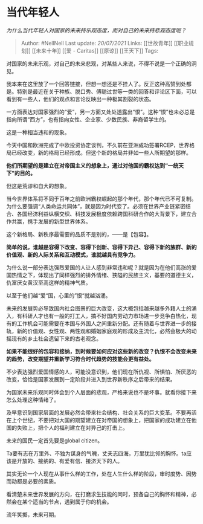 # 当代年轻人
*为什么当代年轻人对国家的未来持乐观态度，而对自己的未来持悲观态度呢？*

> Author: #NellNell 
Last update: *20/07/2021* 
Links: [[世故青年]] [[职业规划]] [[未来十年]] [[爱 - Caritas]] [[原谅]] [[王天下]]
Tags:   
  

对国家的未来乐观，对自己的未来悲观，对某些人来说，不得不说是一个正确的洞见。

我本来在这里放了一个回答链接，但想一想还是不挂人了。反正这种高赞到处都是。特别是最近在关于种族、脱口秀、傅聪过世等一类的回答和评论区下面，可以看到有一些人，他们的观点和言论反映出一种极其割裂的状态。

一方面表达对国家强烈的“爱”，另一方面又处处透露出“恨”。这种“恨”也未必总是指向所谓“西方”，也有指向女性、企业家、少数民族、非裔留学生的。

这是一种相当违和的现象。

今天中国和欧洲完成了中欧投资协定谈判，不久前在亚洲成功签署RCEP，世界格局已经改变，新的格局已经形成。但这个新的格局并非如一些人所期望的那样。

**他们所期望的是建立在对帝国主义的想象上，通过对他国的霸权达到“一统天下”的目的。**

但这是荒谬和自大的想象。

当今世界体系将不同于百年之前欧洲霸权崛起的那个年代，那个年代已不可复制。为什么要强调“人类命运共同体”，就是因为时代变了。必须在世界产业链紧密结合、各国经济利益纵横交织、科技发展极度依赖跨国科研合作的大背景下，建立合作共赢，携手发展的新型世界体系。

  

  

这个新格局、新秩序最需要的品质不是别的，——是【包容】。

**简单的说，谁越是容得下改变、容得下创新、容得下异己、容得下新的族群、新的价值观、新的人际关系和互动模式，谁就越具有竞争力。**

为什么说一部分表达强烈爱国的人让人感到非常违和呢？就是因为在他们高涨的爱国热情之下，体现出了同样强烈的排外情绪、狭隘的民族主义，基要的道德主义，仇富厌女黄汉至高这样的精神气质。

以至于他们越“爱“国，心里的”恨“就越汹涌。

未来的发展势必导致国内社会图景的巨大改变，这大概包括越来越多外籍人士的涌入，有科研人才也有一般的打工人，搞不好国内劳动力市场进一步竞争白热化，现有的工作机会可能需要在本国与外国人之间重新分配。还有随着与世界进一步的接轨，新的价值观、女性观、两性观和婚姻家庭观的形成及主流化，必然会极大的动摇现有的乡土社会遗留下来的古老观念。

**如果不能很好的包容和接纳，到时候要如何应对这些新的改变？仇恨不会改变未来的趋势，改变期望并重新学习符合时代趋势的技能会更有益处。**

不少表达强烈爱国情感的人，可能没意识到，他们现在所仇视、所惧怕、所厌恶的改变，恰恰是国家发展到一定阶段并进入到世界新秩序之后带来的结果。

为国家未来乐观同时体会到个人层面的悲观，严格来说也不是坏事。就看你接下来怎么处理这种情绪了。

及早意识到国家层面的发展必然会带来社会结构、社会关系的巨大变革。不要再活在上个世纪，不要把对大国的期望建立在对帝国的想象上，把国家的成功建立在他国的失败上，把个人的福利建立在对异己的打击上。

未来的国民一定首先要是global citizen。

Ta要有志在万里外、不独为谋身的气魄，丈夫志四海，万里犹比邻的胸怀。ta应该是开放的、接纳的、有爱有信、接济天下的人。

其实无论一个人现在从事什么样的工作，处在人生什么样的阶段，审时度势、因势而动都是必要的素质。

看清楚未来世界发展的方向，在打磨求生技能的同时，预备自己的胸怀和精神，必然会在某个适当的节点，遇到属于你的机会。

流年笑掷，未来可期。
